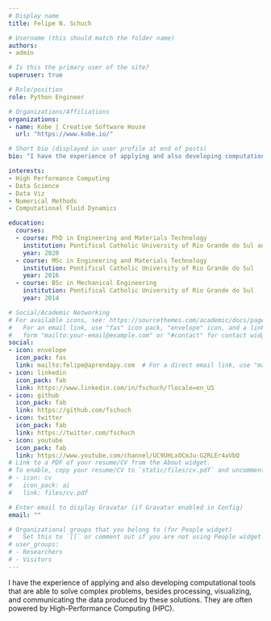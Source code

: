 ```yaml
---
# Display name
title: Felipe N. Schuch

# Username (this should match the folder name)
authors:
- admin

# Is this the primary user of the site?
superuser: true

# Role/position
role: Python Engineer

# Organizations/Affiliations
organizations:
- name: Kobe | Creative Software House
  url: "https://www.kobe.io/"

# Short bio (displayed in user profile at end of posts)
bio: "I have the experience of applying and also developing computational tools that are able to solve complex problems, besides processing, visualizing, and communicating the data produced by these solutions. They are often powered by High-Performance Computing (HPC)."

interests:
- High Performance Computing
- Data Science
- Data Viz
- Numerical Methods
- Computational Fluid Dynamics

education:
  courses:
  - course: PhD in Engineering and Materials Technology
    institution: Pontifical Catholic University of Rio Grande do Sul and Split PhD at the University of California, Santa Barbara
    year: 2020
  - course: MSc in Engineering and Materials Technology
    institution: Pontifical Catholic University of Rio Grande do Sul
    year: 2016
  - course: BSc in Mechanical Engineering
    institution: Pontifical Catholic University of Rio Grande do Sul
    year: 2014

# Social/Academic Networking
# For available icons, see: https://sourcethemes.com/academic/docs/page-builder/#icons
#   For an email link, use "fas" icon pack, "envelope" icon, and a link in the
#   form "mailto:your-email@example.com" or "#contact" for contact widget.
social:
- icon: envelope
  icon_pack: fas
  link: mailto:felipe@aprendapy.com  # For a direct email link, use "mailto:test@example.org".
- icon: linkedin
  icon_pack: fab
  link: https://www.linkedin.com/in/fschuch/?locale=en_US
- icon: github
  icon_pack: fab
  link: https://github.com/fschuch
- icon: twitter
  icon_pack: fab
  link: https://twitter.com/fschuch
- icon: youtube
  icon_pack: fab
  link: https://www.youtube.com/channel/UC9UHLxOCmJu-G2RLEr4aVbQ
# Link to a PDF of your resume/CV from the About widget.
# To enable, copy your resume/CV to `static/files/cv.pdf` and uncomment the lines below.
# - icon: cv
#   icon_pack: ai
#   link: files/cv.pdf

# Enter email to display Gravatar (if Gravatar enabled in Config)
email: ""

# Organizational groups that you belong to (for People widget)
#   Set this to `[]` or comment out if you are not using People widget.
# user_groups:
# - Researchers
# - Visitors
---
```


I have the experience of applying and also developing computational tools that are able to solve complex problems, besides processing, visualizing, and communicating the data produced by these solutions.
They are often powered by High-Performance Computing (HPC).
